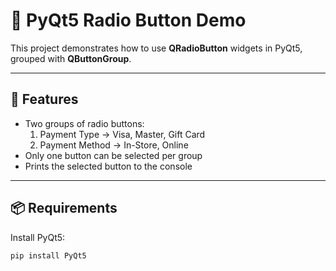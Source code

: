 # 🔘 PyQt5 Radio Button Demo

This project demonstrates how to use **QRadioButton** widgets in PyQt5, grouped with **QButtonGroup**.

---

## 🚀 Features
- Two groups of radio buttons:
  1. Payment Type → Visa, Master, Gift Card
  2. Payment Method → In-Store, Online
- Only one button can be selected per group
- Prints the selected button to the console

---

## 📦 Requirements
Install PyQt5:

```bash
pip install PyQt5

